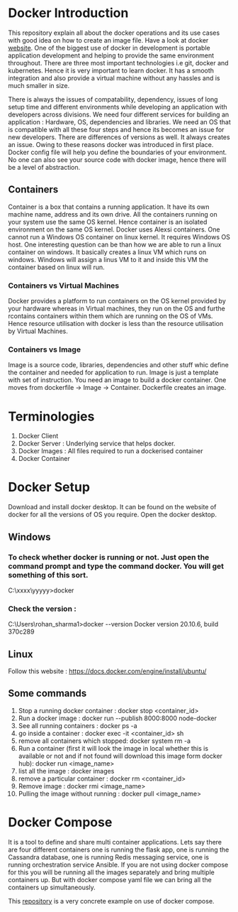 # Docker Introduction 
This repository explain all about the docker operations and its use cases with good idea on how to create an image file. Have a look at docker [website](https://www.docker.com/). One of the biggest use of docker in development is portable application development and helping to provide the same environment throughout. There are three most important technologies i.e git, docker and kubernetes. Hence it is very important to learn docker. It has a smooth integration and also provide a virtual machine without any hassles and is much smaller in size. 

There is always the issues of compatability, dependency, issues of long setup time and different environments while developing an application with developers across divisions. We need four different services for building an application : Hardware, OS, dependencies and libraries. We need an OS that is compatible with all these four steps and hence its becomes an issue for new developers. There are differences of versions as well. It always creates an issue. Owing to these reasons docker was introduced in first place. Docker config file will help you define the boundaries of your environment. No one can also see your source code with docker image, hence there will be a level of abstraction. 

## Containers 

Container is a box that contains a running application. It have its own machine name, address and its own drive. All the containers running on your system use the same OS kernel. Hence container is an isolated environment on the same OS kernel. Docker uses Alexsi containers. One cannot run a Windows OS container on linux kernel. It requires Windows OS host. One interesting question can be than how we are able to run a linux container on windows. It basically creates a linux VM which runs on windows. Windows will assign a linus VM to it and inside this VM the container based on linux will run. 

### Containers vs Virtual Machines 
Docker provides a platform to run containers on the OS kernel provided by your hardware whereas in Virtual machines, they run on the OS and furthe rcontains containers within them which are running on the OS of VMs. Hence resource utilisation with docker is less than the resource utilisation by Virtual Machines. 

### Containers vs Image
Image is a source code, libraries, dependencies and other stuff whic define the container and needed for application to run. Image is just a template with set of instruction. You need an image to build a docker container. One moves from dockerfile -> Image -> Container. Dockerfile creates an image. 

# Terminologies
1. Docker Client 
2. Docker Server : Underlying service that helps docker. 
3. Docker Images : All files required to run a dockerised container
4. Docker Container

# Docker Setup 
Download and install docker desktop. It can be found on the website of docker for all the versions of OS you require. Open the docker desktop. 

## Windows

### To check whether docker is running or not. Just open the command prompt and type the command docker. You will get something of this sort. 

C:\xxxx\yyyyy>docker

### Check the version : 
C:\Users\rohan_sharma1>docker --version
Docker version 20.10.6, build 370c289


## Linux 

Follow this website : https://docs.docker.com/engine/install/ubuntu/

## Some commands 

1. Stop a running docker container : docker stop <container_id>
2. Run a docker image :  docker run --publish 8000:8000 node-docker
3. See all running containers : docker ps -a
4. go inside a container : docker exec -it <container_id> sh
5. remove all containers which stopped: docker system rm -a
6. Run a container (first it will look the image in local whether this is available or not and if not found will download this image form docker hub): docker run <image_name> 
7. list all the image : docker images
8. remove a particular container : docker rm <container_id>
9. Remove image : docker rmi <image_name>
10. Pulling the image without running : docker pull <image_name>


# Docker Compose 
It is a tool to define and share multi container applications. Lets say there are four different containers one is running the flask app, one is running the Cassandra database, one is running Redis messaging service, one is running orchestration service Ansible. If you are not using docker compose for this you will be running all the images separately and bring multiple containers up. But with docker compose yaml file we can bring all the containers up simultaneously. 

This [repository](https://github.com/dockersamples/example-voting-app) is a very concrete example on use of docker compose. 



